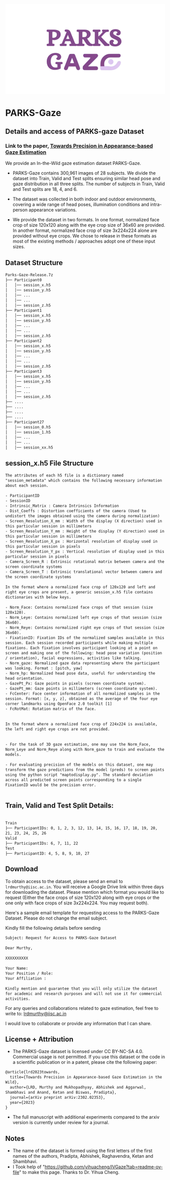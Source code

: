 ![Banner](/PARKSGaze.png)
# PARKS-Gaze 
## Details and access of PARKS-gaze Dataset


### Link to the paper, [Towards Precision in Appearance-based Gaze Estimation](https://arxiv.org/abs/2302.02353)

We provide an In-the-Wild gaze estimation dataset PARKS-Gaze. 

- PARKS-Gaze contains 300,961 images of 28 subjects. We divide the dataset into Train, Valid and Test splits ensuring similar head pose and gaze distribution in all three splits. The number of subjects in Train, Valid and Test splits are 18, 4, and 6. 

- The dataset was collected in both indoor and outdoor environments, covering a wide range of  head poses, illumination conditions and intra-person appearance variations. 

- We provide the dataset in two formats. In one format, normalized face crop of size 120x120 along with the eye crop size of 36x60 are provided. In another format, normalized face crop of size 3x224x224 alone are provided without eye crops. We chose to release in these formats as most of the existing methods / approaches adopt one of these input sizes. 

## Dataset Structure
```
Parks-Gaze-Release.7z
├── Participant0
│   │── session_x.h5
│   │── session_y.h5
│   │── ...
│   │── ...
│   │── session_z.h5   
├── Participant1
│   │── session_x.h5
│   │── session_y.h5
│   │── ...
│   │── ...
│   │── session_z.h5   
├── Participant2
│   │── session_x.h5
│   │── session_y.h5
│   │── ...
│   │── ...
│   │── session_z.h5   
├── Participant3
│   │── session_x.h5
│   │── session_y.h5
│   │── ...
│   │── ...
│   │── session_z.h5   
├── ....
├── ....
├── ....
├── ....
├── Participant27
│   │── session_0.h5
│   │── session_1.h5
│   │── ...
│   │── ...
│   │── session_xx.h5   
```

## session_x.h5 File Structure

```
The attributes of each h5 file is a dictionary named "session_metadata" which contains the following necessary information about each session. 

- ParticipantID
- SessionID
- Intrinsic_Matrix : Camera Intrinsics Information
- Dist_Coeffs : Distortion coefficients of the camera (Used to undistort the images obtained using the camera during normalization)
- Screen_Resolution_X_mm : Width of the display (X direction) used in this particular session in millimeters
- Screen_Resolution_Y_mm : Height of the display (Y direction) used in this particular session in millimeters
- Screen_Resolution_X_px : Horizontal resolution of display used in this particular session in pixels
- Screen_Resolution_Y_px : Vertical resolution of display used in this particular session in pixels
- Camera_Screen_R : Extrinsic rotational matrix between camera and the screen coordinate systems
- Camera_Screen_T : Extrinsic translational vector between camera and the screen coordinate systems

In the format where a normalized face crop of 120x120 and left and right eye crops are present, a generic session_x.h5 file contains dictionaries with below keys.

- Norm_Face: Contains normalized face crops of that session (size 120x120).
- Norm_Leye: Contains normalized left eye crops of that session (size 36x60).
- Norm_Reye: Contains normalized right eye crops of that session (size 36x60).
- FixationID: Fixation IDs of the normalized samples available in this session. Each session recorded participants while making multiple fixations. Each fixation involves participant looking at a point on screen and making one of the following: head pose variation (position / orientation), facial expressions, activities like talking. 
- Norm_gaze: Normalized gaze data representing where the participant was looking. Format : [pitch, yaw]
- Norm_hp: Normalized head pose data, useful for understanding the head orientation.
- GazePt_Px: Gaze points in pixels (screen coordinate system).
- GazePt_mm: Gaze points in millimeters (screen coordinate system).
- FcCenter: Face center information of all normalized samples in the session. Format: [x, y, z], obtained as the average of the four eye corner landmarks using OpenFace 2.0 toolkit [1]
- FcRotMat: Rotation matrix of the face.


In the format where a normalized face crop of 224x224 is available, the left and right eye crops are not provided.


- For the task of 3D gaze estimation, one may use the Norm_Face, Norm_Leye and Norm_Reye along with Norm_gaze to train and evaluate the models. 

- For evaluating precision of the models on this dataset, one may transform the gaze predictions from the model (preds) to screen points using the python script "maptodisplay.py". The standard deviation across all predicted screen points corresponding to a single FixationID would be the precision error. 


```


## Train, Valid and Test Split Details:

```

Train
├── ParticipantIDs: 0, 1, 2, 3, 12, 13, 14, 15, 16, 17, 18, 19, 20, 21, 23, 24, 25, 26 
Valid
├── ParticipantIDs: 6, 7, 11, 22 
Test
├── ParticipantID: 4, 5, 8, 9, 10, 27

```

## Download
To obtain access to the dataset, please send an email to `lrdmurthy@iisc.ac.in`. 
You will receive a Google Drive link within three days for downloading the dataset.
Please mention which format you would like to request (Either the face crops of size 120x120 along with eye crops or the one only with face crops of size 3x224x224. You may request both). 

Here's a sample email template for requesting access to the PARKS-Gaze Dataset. Please do not change the email subject.

Kindly fill the following details before sending

```
Subject: Request for Access to PARKS-Gaze Dataset

Dear Murthy,

XXXXXXXXXX

Your Name: 
Your Position / Role: 
Your Affiliation : 

Kindly mention and guarantee that you will only utilize the dataset for academic and research purposes and will not use it for commercial activities.

```	


For any queries and collaborations related to gaze estimation, feel free to write to: lrdmurthy@iisc.ac.in

I would love to collaborate or provide any information that I can share.  


## License + Attribution

- The PARKS-Gaze dataset is licensed under CC BY-NC-SA 4.0. Commercial usage is not permitted. If you use this dataset or the code in a scientific publication or in a patent, please cite the following paper:

```
@article{lrd2023towards,
  title={Towards Precision in Appearance-based Gaze Estimation in the Wild},
  author={LRD, Murthy and Mukhopadhyay, Abhishek and Aggarwal, Shambhavi and Anand, Ketan and Biswas, Pradipta},
  journal={arXiv preprint arXiv:2302.02353},
  year={2023}
}
```

- The full manuscript with additional experiments compared to the arxiv version is currently under review for a journal. 

## Notes
- The name of the dataset is formed using the first letters of the first names of the authors, Pradipta, Abhishek, Raghavendra, Ketan and Shambhavi.
- I Took help of "https://github.com/yihuacheng/IVGaze?tab=readme-ov-file" to make this page. Thanks to Dr. Yihua Cheng. 
